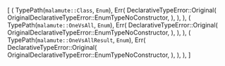 [
    (
        TypePath(`malamute::Class`, `Enum`),
        Err(
            DeclarativeTypeError::Original(
                OriginalDeclarativeTypeError::EnumTypeNoConstructor,
            ),
        ),
    ),
    (
        TypePath(`malamute::OneVsAll`, `Enum`),
        Err(
            DeclarativeTypeError::Original(
                OriginalDeclarativeTypeError::EnumTypeNoConstructor,
            ),
        ),
    ),
    (
        TypePath(`malamute::OneVsAllResult`, `Enum`),
        Err(
            DeclarativeTypeError::Original(
                OriginalDeclarativeTypeError::EnumTypeNoConstructor,
            ),
        ),
    ),
]